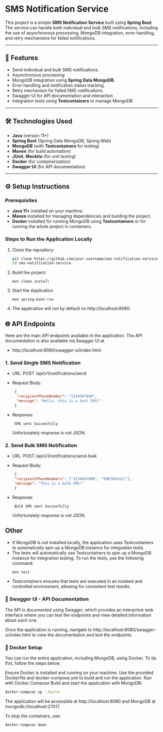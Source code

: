 # SMS Notification Service

This project is a simple **SMS Notification Service** built using **Spring Boot**. The service can handle both individual and bulk SMS notifications, including the use of asynchronous processing, MongoDB integration, error handling, and retry mechanisms for failed notifications.

---

## 🚀 Features
- Send individual and bulk SMS notifications.
- Asynchronous processing
- MongoDB integration using **Spring Data MongoDB**.
- Error handling and notification status tracking.
- Retry mechanism for failed SMS notifications.
- Swagger UI for API documentation and interaction.
- Integration tests using **Testcontainers** to manage MongoDB.

---

## 🛠️ Technologies Used
- **Java** (version 11+)
- **Spring Boot** (Spring Data MongoDB, Spring Web)
- **MongoDB** (with **Testcontainers** for testing)
- **Maven** (for build automation)
- **JUnit**, **Mockito** (for unit testing)
- **Docker** (for containerization)
- **Swagger UI** (for API documentation)

---

## ⚙️ Setup Instructions

### Prerequisites
- **Java 11+** installed on your machine.
- **Maven** installed for managing dependencies and building the project.
- **Docker** installed for running MongoDB using **Testcontainers** or for running the whole project in containers.

### Steps to Run the Application Locally

1. Clone the repository:
   ```bash
   git clone https://github.com/your-username/sms-notification-service.git
   cd sms-notification-service
   ```

2. Build the project:
   ```
   mvn clean install
   ```
   
3. Start the Application
   ```
   mvn spring-boot:run
   ```
4. The application will run by default on http://localhost:8080.

## 🌐 API Endpoints

Here are the main API endpoints available in the application. 
The API documentation is also available via Swagger UI at
* http://localhost:8080/swagger-ui/index.html.

### 1. Send Single SMS Notification
- URL: POST /api/v1/notifications/send

- Request Body:
   ```json
    {
     "recipientPhoneNumber": "1234567890",
     "message": "Hello, this is a test SMS!"
    }
  ```
- Response:
   ```
    SMS sent Succesfully
  ```
  Unfortunately response is not JSON.

### 2. Send Bulk SMS Notification
- URL: POST /api/v1/notifications/send-bulk

- Request Body:
   ```json
    {
    "recipientPhoneNumbers": ["1234567890", "0987654321"],
    "message": "This is a bulk SMS!"
    }

  ```
- Response:
   ```
    Bulk SMS sent Succesfully
  ```
  Unfortunately response is not JSON.

## Other

- If MongoDB is not installed locally, the application uses Testcontainers to automatically spin up a MongoDB instance for integration tests.
- The tests will automatically use Testcontainers to spin up a MongoDB instance for integration testing.
  To run the tests, use the following command:
  ```bash
  mvn test
  ```
- Testcontainers ensures that tests are executed in an isolated and controlled environment, allowing for consistent test results.

### 📜 Swagger UI - API Documentation
The API is documented using Swagger, which provides an interactive web interface where you can test the endpoints and view detailed information about each one.

Once the application is running, navigate to http://localhost:8080/swagger-ui/index.html to view the documentation and test the endpoints.

### 🐳 Docker Setup
You can run the entire application, including MongoDB, using Docker. To do this, follow the steps below:

Ensure Docker is installed and running on your machine.
Use the provided Dockerfile and docker-compose.yml to build and run the application.
Run with Docker Compose
Build and start the application with MongoDB:

```bash
docker-compose up --build
```

The application will be accessible at http://localhost:8080 and MongoDB at mongodb://localhost:27017.

To stop the containers, use:

```bash
docker-compose down
```
